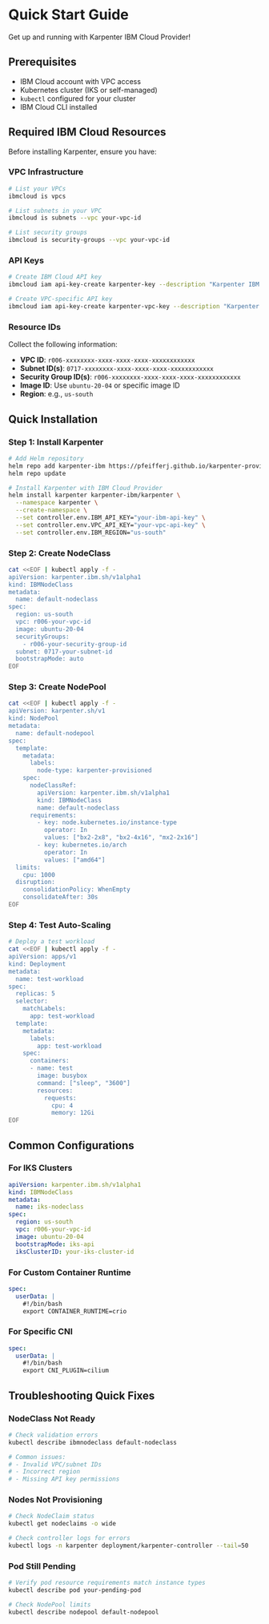 # Quick Start Guide

Get up and running with Karpenter IBM Cloud Provider!

## Prerequisites

- IBM Cloud account with VPC access
- Kubernetes cluster (IKS or self-managed)
- `kubectl` configured for your cluster
- IBM Cloud CLI installed

## Required IBM Cloud Resources

Before installing Karpenter, ensure you have:

### VPC Infrastructure
```bash
# List your VPCs
ibmcloud is vpcs

# List subnets in your VPC
ibmcloud is subnets --vpc your-vpc-id

# List security groups
ibmcloud is security-groups --vpc your-vpc-id
```

### API Keys
```bash
# Create IBM Cloud API key
ibmcloud iam api-key-create karpenter-key --description "Karpenter IBM Cloud Provider"

# Create VPC-specific API key  
ibmcloud iam api-key-create karpenter-vpc-key --description "Karpenter VPC Access"
```

### Resource IDs
Collect the following information:
- **VPC ID**: `r006-xxxxxxxx-xxxx-xxxx-xxxx-xxxxxxxxxxxx`
- **Subnet ID(s)**: `0717-xxxxxxxx-xxxx-xxxx-xxxx-xxxxxxxxxxxx`
- **Security Group ID(s)**: `r006-xxxxxxxx-xxxx-xxxx-xxxx-xxxxxxxxxxxx`
- **Image ID**: Use `ubuntu-20-04` or specific image ID
- **Region**: e.g., `us-south`

## Quick Installation

### Step 1: Install Karpenter
```bash
# Add Helm repository
helm repo add karpenter-ibm https://pfeifferj.github.io/karpenter-provider-ibm-cloud
helm repo update

# Install Karpenter with IBM Cloud Provider
helm install karpenter karpenter-ibm/karpenter \
  --namespace karpenter \
  --create-namespace \
  --set controller.env.IBM_API_KEY="your-ibm-api-key" \
  --set controller.env.VPC_API_KEY="your-vpc-api-key" \
  --set controller.env.IBM_REGION="us-south"
```

### Step 2: Create NodeClass
```bash
cat <<EOF | kubectl apply -f -
apiVersion: karpenter.ibm.sh/v1alpha1
kind: IBMNodeClass
metadata:
  name: default-nodeclass
spec:
  region: us-south
  vpc: r006-your-vpc-id
  image: ubuntu-20-04
  securityGroups:
    - r006-your-security-group-id
  subnet: 0717-your-subnet-id
  bootstrapMode: auto
EOF
```

### Step 3: Create NodePool
```bash
cat <<EOF | kubectl apply -f -
apiVersion: karpenter.sh/v1
kind: NodePool
metadata:
  name: default-nodepool
spec:
  template:
    metadata:
      labels:
        node-type: karpenter-provisioned
    spec:
      nodeClassRef:
        apiVersion: karpenter.ibm.sh/v1alpha1
        kind: IBMNodeClass
        name: default-nodeclass
      requirements:
        - key: node.kubernetes.io/instance-type
          operator: In
          values: ["bx2-2x8", "bx2-4x16", "mx2-2x16"]
        - key: kubernetes.io/arch
          operator: In
          values: ["amd64"]
  limits:
    cpu: 1000
  disruption:
    consolidationPolicy: WhenEmpty
    consolidateAfter: 30s
EOF
```

### Step 4: Test Auto-Scaling
```bash
# Deploy a test workload
cat <<EOF | kubectl apply -f -
apiVersion: apps/v1
kind: Deployment
metadata:
  name: test-workload
spec:
  replicas: 5
  selector:
    matchLabels:
      app: test-workload
  template:
    metadata:
      labels:
        app: test-workload
    spec:
      containers:
      - name: test
        image: busybox
        command: ["sleep", "3600"]
        resources:
          requests:
            cpu: 4
            memory: 12Gi
EOF
```

## Common Configurations

### For IKS Clusters
```yaml
apiVersion: karpenter.ibm.sh/v1alpha1
kind: IBMNodeClass
metadata:
  name: iks-nodeclass
spec:
  region: us-south
  vpc: r006-your-vpc-id
  image: ubuntu-20-04
  bootstrapMode: iks-api
  iksClusterID: your-iks-cluster-id
```

### For Custom Container Runtime
```yaml
spec:
  userData: |
    #!/bin/bash
    export CONTAINER_RUNTIME=crio
```

### For Specific CNI
```yaml
spec:
  userData: |
    #!/bin/bash
    export CNI_PLUGIN=cilium
```

## Troubleshooting Quick Fixes

### NodeClass Not Ready
```bash
# Check validation errors
kubectl describe ibmnodeclass default-nodeclass

# Common issues:
# - Invalid VPC/subnet IDs
# - Incorrect region
# - Missing API key permissions
```

### Nodes Not Provisioning
```bash
# Check NodeClaim status
kubectl get nodeclaims -o wide

# Check controller logs for errors
kubectl logs -n karpenter deployment/karpenter-controller --tail=50
```

### Pod Still Pending
```bash
# Verify pod resource requirements match instance types
kubectl describe pod your-pending-pod

# Check NodePool limits
kubectl describe nodepool default-nodepool
```
